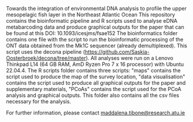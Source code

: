 Towards the integration of environmental DNA analysis to profile the upper mesopelagic fish layer in the Northeast Atlantic Ocean
This repository contains the bioinformatic pipeline and R scripts used to analyse eDNA metabarcoding data and produce graphical outputs for the paper that can be found at this DOI: 10.1093/icesjms/fsae152
The bioinformatics folder contains one file with the script to run the bioinformatic processing of the ONT data obtained from the Mk1C sequencer (already demultiplexed). This script uses the decona pipeline (https://github.com/Saskia-Oosterbroek/decona/tree/master). All analyses were run on a Lenovo Thinkpad L14 (64 GB RAM, AmD Ryzen Pro 7 x 16 processor) with Ubuntu 22.04.4.
The R scripts folder contains three scripts: "maps" contains the script used to produce the map of the survey location, "data visualisation" contains the script used to produce all graphical outputs for the paper and supplementary materials, "PCoAs" contains the script used for the PCoA analysis and graphical outputs. This folder also contains all the csv files necessary for the analysis. 

For further information, please contact maddalena.tibone@research.atu.ie
